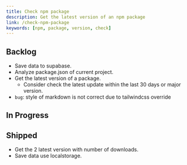 ```yaml
---
title: Check npm package
description: Get the latest version of an npm package
link: /check-npm-package
keywords: [npm, package, version, check]
---
```


## Backlog

- Save data to supabase.
- Analyze package.json of current project.
- Get the latest version of a package.
  - Consider check the latest update within the last 30 days or major version.
- `bug`: style of markdown is not correct due to tailwindcss override

## In Progress

## Shipped

- Get the 2 latest version with number of downloads.
- Save data use localstorage.
